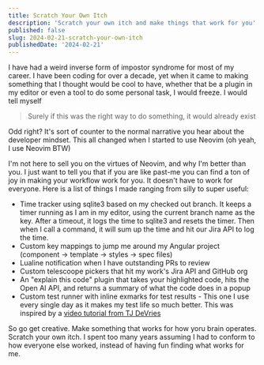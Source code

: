 ```yaml
---
title: Scratch Your Own Itch
description: 'Scratch your own itch and make things that work for you'
published: false
slug: 2024-02-21-scratch-your-own-itch
publishedDate: '2024-02-21'
---
```


I have had a weird inverse form of impostor syndrome for most of my career. I have been coding for over a decade, yet when it came to making something that I thought would be cool to have, whether that be a plugin in my editor or even a tool to do some personal task, I would freeze. I would tell myself

> Surely if this was the right way to do something, it would already exist

Odd right? It's sort of counter to the normal narrative you hear about the developer mindset. This all changed when I started to use Neovim (oh yeah, I use Neovim BTW)

I'm not here to sell you on the virtues of Neovim, and why I'm better than you. I just want to tell you that if you are like past-me you can find a ton of joy in making your workflow work for you. It doesn't have to work for everyone. Here is a list of things I made ranging from silly to super useful:

- Time tracker using sqlite3 based on my checked out branch. It keeps a timer running as I am in my editor, using the current branch name as the key. After a timeout, it logs the time to sqlite3 and resets the timer. Then when I call a command, it will sum up the time and hit our Jira API to log the time.
- Custom key mappings to jump me around my Angular project (component -> template -> styles -> spec files)
- Lualine notification when I have outstanding PRs to review
- Custom telescoope pickers that hit my work's Jira API and GitHub org
- An "explain this code" plugin that takes your highlighted code, hits the Open AI API, and returns a summary of what the code does in a popup
- Custom test runner with inline exmarks for test results - This one I use every single day as it makes my test life so much better. This was inspired by a [video tutorial from TJ DeVries](https://www.youtube.com/watch?v=HlfjpstqXwE)

So go get creative. Make something that works for how yoru brain operates. Scratch your own itch. I spent too many years assuming I had to conform to how everyone else worked, instead of having fun finding what works for me.
